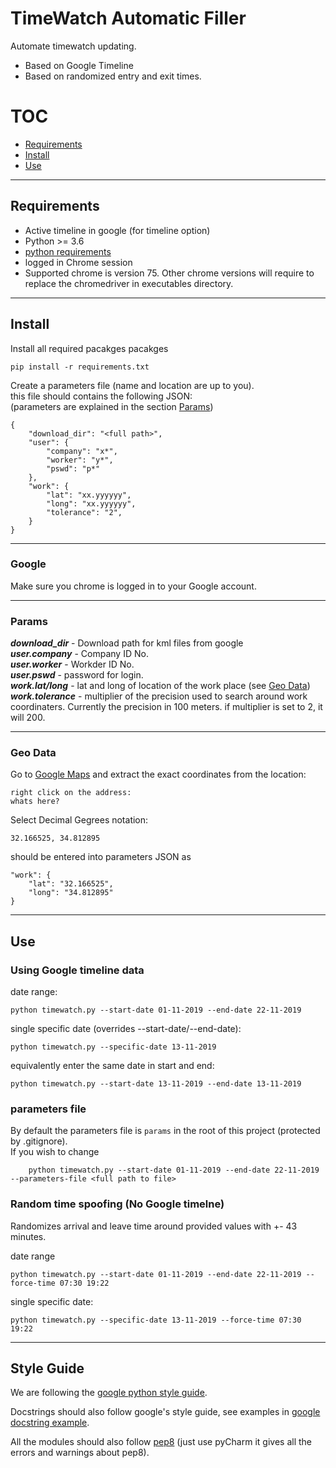 # TimeWatch Automatic Filler

Automate timewatch updating.
* Based on Google Timeline
* Based on randomized entry and exit times.

# TOC
* [Requirements](##Requirements)  
* [Install](##Install)  
* [Use](##Use)
---


## Requirements
* Active timeline in google (for timeline option)
* Python >= 3.6 
* [python requirements](requirements.txt)
* logged in Chrome session
* Supported chrome is version 75. Other chrome versions will require to replace the chromedriver in executables directory.
---


## Install
Install all required pacakges pacakges
```
pip install -r requirements.txt
```
Create a parameters file (name and location are up to you).  
this file should contains the following JSON:  
(parameters are explained in the section [Params](#params))
```
{
    "download_dir": "<full path>",
    "user": {
        "company": "x*", 
        "worker": "y*",
        "pswd": "p*"
    },
    "work": {
        "lat": "xx.yyyyyy",
        "long": "xx.yyyyyy", 
        "tolerance": "2",
    }
}

``` 
---
### Google
Make sure you chrome is logged in to your Google account.

---
### Params
**_download_dir_** - Download path for kml files from google  
**_user.company_** - Company ID No.  
**_user.worker_** - Workder ID No.  
**_user.pswd_** - password for login.  
**_work.lat/long_** - lat and long of location of the work place (see [Geo Data](###geo_data))  
**_work.tolerance_** - multiplier of the precision used to search around work coordinaters. Currently the precision in 100 meters. if multiplier is set to 2, it will 200.

---
### Geo Data
  
Go to [Google Maps](https://www.google.co.il/maps) 
and extract the exact coordinates from the location:

    right click on the address:
    whats here?
    
Select Decimal Gegrees notation:
    
    32.166525, 34.812895 

should be entered into parameters JSON as
    
    "work": {
        "lat": "32.166525",
        "long": "34.812895"
    }
    

---



## Use

### Using Google timeline data
date range:
    
    python timewatch.py --start-date 01-11-2019 --end-date 22-11-2019

single specific date (overrides --start-date/--end-date):
```
python timewatch.py --specific-date 13-11-2019
```
equivalently enter the same date in start and end:
```
python timewatch.py --start-date 13-11-2019 --end-date 13-11-2019
```
### parameters file
By default the parameters file is `params` in the root of this project (protected by .gitignore).  
If you wish to change

```
    python timewatch.py --start-date 01-11-2019 --end-date 22-11-2019 --parameters-file <full path to file>
```

### Random time spoofing (No Google timelne)
Randomizes arrival and leave time around provided values with +- 43 minutes. 
    
date range
```
python timewatch.py --start-date 01-11-2019 --end-date 22-11-2019 --force-time 07:30 19:22
```
single specific date:
```
python timewatch.py --specific-date 13-11-2019 --force-time 07:30 19:22
```
---


## Style Guide

We are following the [google python style guide](https://google.github.io/styleguide/pyguide.html).

Docstrings should also follow google's style guide, see examples in [google docstring example](http://sphinxcontrib-napoleon.readthedocs.io/en/latest/example_google.html).

All the modules should also follow [pep8](https://www.python.org/dev/peps/pep-0008/) (just use pyCharm it gives all the errors and warnings about pep8).



